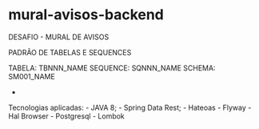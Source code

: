 # mural-avisos-backend
DESAFIO - MURAL DE AVISOS

PADRÃO DE TABELAS E SEQUENCES

TABELA: TBNNN_NAME
SEQUENCE: SQNNN_NAME
SCHEMA: SM001_NAME

-
Tecnologias aplicadas:
	- JAVA 8;
	- Spring Data Rest;
	- Hateoas
	- Flyway
	- Hal Browser
	- Postgresql
	- Lombok

